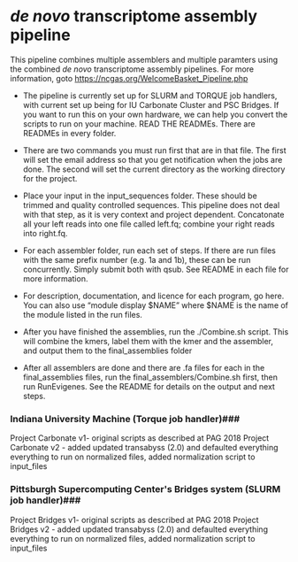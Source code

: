 # *de novo* transcriptome assembly pipeline #

This pipeline combines multiple assemblers and multiple paramters using the combined *de novo* transcriptome assembly pipelines. For more information, goto https://ncgas.org/WelcomeBasket_Pipeline.php

- The pipeline is currently set up for SLURM and TORQUE job handlers, with current set up being for IU Carbonate Cluster and PSC Bridges.  If you want to run this on your own hardware, we can help you convert the scripts to run on your machine.
READ THE READMEs.  There are READMEs in every folder.

- There are two commands you must run first that are in that file.  The first will set the email address so that you get notification when the jobs are done.  The second will set the current directory as the working directory for the project.

- Place your input in the input_sequences folder.  These should be trimmed and quality controlled sequences.  This pipeline does not deal with that step, as it is very context and project dependent.  Concatonate all your left reads into one file called left.fq; combine your right reads into right.fq.

- For each assembler folder, run each set of steps.  If there are run files with the same prefix number (e.g. 1a and 1b), these can be run concurrently.  Simply submit both with qsub.  See README in each file for more information.

- For description, documentation, and licence for each program, go here.  You can also use “module display $NAME” where  $NAME is the name of the module listed in the run files.

- After you have finished the assemblies, run the ./Combine.sh script.  This will combine the kmers, label them with the kmer and the assembler, and output them to the final_assemblies folder

- After all assemblers are done and there are <ASSEMBLER>.fa files for each in the final_assemblies files, run the final_assemblers/Combine.sh first, then run RunEvigenes.  See the README for details on the output and next steps.

### Indiana University Machine (Torque job handler)###
Project Carbonate v1- original scripts as described at PAG 2018
Project Carbonate v2 - added updated transabyss (2.0) and defaulted everything everything to run on normalized files, added normalization script to input_files

### Pittsburgh Supercomputing Center's Bridges system (SLURM job handler)###
Project Bridges v1- original scripts as described at PAG 2018
Project Bridges v2 - added updated transabyss (2.0) and defaulted everything everything to run on normalized files, added normalization script to input_files
